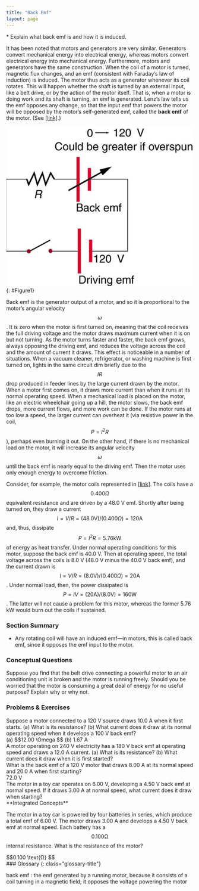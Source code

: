 ```yaml
---
title: "Back Emf"
layout: page
---
```


<div class="abstract" markdown="1">
* Explain what back emf is and how it is induced.
</div>

It has been noted that motors and generators are very similar. Generators convert mechanical energy into electrical energy, whereas motors convert electrical energy into mechanical energy. Furthermore, motors and generators have the same construction. When the coil of a motor is turned, magnetic flux changes, and an emf (consistent with Faraday’s law of induction) is induced. The motor thus acts as a generator whenever its coil rotates. This will happen whether the shaft is turned by an external input, like a belt drive, or by the action of the motor itself. That is, when a motor is doing work and its shaft is turning, an emf is generated. Lenz’s law tells us the emf opposes any change, so that the input emf that powers the motor will be opposed by the motor’s self-generated emf, called the **back emf** of the motor. (See [\[link\]](#Figure1).)

 ![Figure shows an electric circuit. The circuit has a cell represented as driving e m f of voltage one hundred and twenty volt is connected in series with a variable e m f source with a range of voltage from zero to one hundred twenty volts and a resistance R. The other end of resistance R is connected to an open switch. The switch is connected back to the Driving e m f cell.](../resources/Figure_24_06_01.jpg "The coil of a DC motor is represented as a resistor in this schematic. The back emf is represented as a variable emf that opposes the one driving the motor. Back emf is zero when the motor is not turning, and it increases proportionally to the motor&#x2019;s angular velocity."){: #Figure1}

Back emf is the generator output of a motor, and so it is proportional to the motor’s angular velocity  $$\omega  $$ .
 It is zero when the motor is first turned on, meaning that the coil receives the full driving voltage and the motor draws maximum current when it is on but not turning. As the motor turns faster and faster, the back emf grows, always opposing the driving emf, and reduces the voltage across the coil and the amount of current it draws. This effect is noticeable in a number of situations. When a vacuum cleaner, refrigerator, or washing machine is first turned on, lights in the same circuit dim briefly due to the  $$IR $$
 drop produced in feeder lines by the large current drawn by the motor. When a motor first comes on, it draws more current than when it runs at its normal operating speed. When a mechanical load is placed on the motor, like an electric wheelchair going up a hill, the motor slows, the back emf drops, more current flows, and more work can be done. If the motor runs at too low a speed, the larger current can overheat it (via resistive power in the coil,  $$P={I}^{2}R $$ ), 
perhaps even burning it out. On the other hand, if there is no mechanical load on the motor, it will increase its angular velocity  $$\omega  $$
 until the back emf is nearly equal to the driving emf. Then the motor uses only enough energy to overcome friction.

Consider, for example, the motor coils represented in [\[link\]](#Figure1). The coils have a  $$0.400 \Omega  $$
 equivalent resistance and are driven by a 48.0 V emf. Shortly after being turned on, they draw a current  $$I=V/R=\left( 48.0 \text{V}\right)/\left( 0.400 \Omega \right)=120 \text{A} $$
 and, thus, dissipate  $$P={I}^{2}R= 5.76 \text{kW} $$
 of energy as heat transfer. Under normal operating conditions for this motor, suppose the back emf is 40.0 V. Then at operating speed, the total voltage across the coils is 8.0 V (48.0 V minus the 40.0 V back emf), and the current drawn is  $$I=V/R=\left( 8.0 \text{V}\right)/\left( 0.400 \Omega \right)=20 \text{A} $$ .
 Under normal load, then, the power dissipated is  $$P=IV=\left(20 \text{A}\right)/\left( 8.0 \text{V}\right)=160 \text{W} $$ .
 The latter will not cause a problem for this motor, whereas the former 5.76 kW would burn out the coils if sustained.

### Section Summary

*  Any rotating coil will have an induced emf—in motors, this is called back emf, since it opposes the emf input to the motor.

### Conceptual Questions

<div class="exercise" data-element-type="conceptual-questions">
<div class="problem" markdown="1">
Suppose you find that the belt drive connecting a powerful motor to an air conditioning unit is broken and the motor is running freely. Should you be worried that the motor is consuming a great deal of energy for no useful purpose? Explain why or why not.

</div>
</div>

### Problems &amp; Exercises

<div class="exercise" data-element-type="problems-exercises">
<div class="problem" markdown="1">
Suppose a motor connected to a 120 V source draws 10.0 A when it first starts. (a) What is its resistance? (b) What current does it draw at its normal operating speed when it develops a 100 V back emf?

</div>
<div class="solution" markdown="1">
(a)  $$12.00 \Omega  $$
(b) 1.67 A

</div>
</div>

<div class="exercise" data-element-type="problems-exercises">
<div class="problem" markdown="1">
A motor operating on 240 V electricity has a 180 V back emf at operating speed and draws a 12.0 A current. (a) What is its resistance? (b) What current does it draw when it is first started?

</div>
</div>

<div class="exercise" data-element-type="problems-exercises">
<div class="problem" markdown="1">
What is the back emf of a 120 V motor that draws 8.00 A at its normal speed and 20.0 A when first starting?

</div>
<div class="solution" markdown="1">
72.0 V

</div>
</div>

<div class="exercise" data-element-type="problems-exercises">
<div class="problem" markdown="1">
The motor in a toy car operates on 6.00 V, developing a 4.50 V back emf at normal speed. If it draws 3.00 A at normal speed, what current does it draw when starting?

</div>
</div>

<div class="exercise" data-element-type="problems-exercises">
<div class="problem" markdown="1">
**Integrated Concepts**

The motor in a toy car is powered by four batteries in series, which produce a total emf of 6.00 V. The motor draws 3.00 A and develops a 4.50 V back emf at normal speed. Each battery has a  $$0.100 \text{Ω} $$
 internal resistance. What is the resistance of the motor?

</div>
<div class="solution" markdown="1">
 $$0.100 \text{Ω} $$
</div>
</div>

<div class="glossary" markdown="1">
### Glossary
{: class="glossary-title"}

back emf
: the emf generated by a running motor, because it consists of a coil turning in a magnetic field; it opposes the voltage powering the motor


</div>
